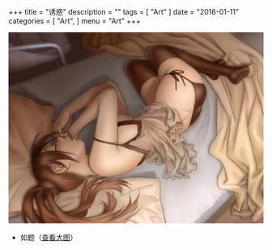 +++
title = "诱惑"
description = ""
tags = [
    "Art"
]
date = "2016-01-11"
categories = [
    "Art",
]
menu = "Art"
+++

[![图片加载中...请使用支持Webp的浏览器加速查看](/images/post/20160111121200.webp)](/images/post/20160111121200.jpg "点击查看大图")
<!--more-->
* 如题（[查看大图](/images/post/20160111121200.webp "webp格式图片")）

